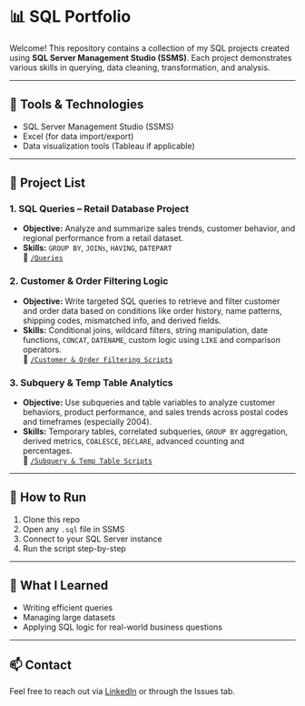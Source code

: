 # 📊 SQL Portfolio

Welcome! This repository contains a collection of my SQL projects created using **SQL Server Management Studio (SSMS)**. Each project demonstrates various skills in querying, data cleaning, transformation, and analysis.

---

## 🔧 Tools & Technologies
- SQL Server Management Studio (SSMS)
- Excel (for data import/export)
- Data visualization tools (Tableau if applicable)

---

## 📂 Project List

### 1. **SQL Queries – Retail Database Project**
- **Objective:** Analyze and summarize sales trends, customer behavior, and regional performance from a retail dataset.
- **Skills:** `GROUP BY`, `JOINs`, `HAVING`, `DATEPART` <br>
📂 [`/Queries`](./Queries)

### 2. **Customer & Order Filtering Logic**
- **Objective:** Write targeted SQL queries to retrieve and filter customer and order data based on conditions like order history, name patterns, shipping codes, mismatched info, and derived fields.
- **Skills:** Conditional joins, wildcard filters, string manipulation, date functions, `CONCAT`, `DATENAME`, custom logic using `LIKE` and comparison operators.  
📂 [`/Customer & Order Filtering Scripts`](./Customer%20&%20Order%20Filtering%20Scripts)

### 3. **Subquery & Temp Table Analytics**
- **Objective:** Use subqueries and table variables to analyze customer behaviors, product performance, and sales trends across postal codes and timeframes (especially 2004).
- **Skills:** Temporary tables, correlated subqueries, `GROUP BY` aggregation, derived metrics, `COALESCE`, `DECLARE`, advanced counting and percentages.  
📂 [`/Subquery & Temp Table Scripts`](./Subquery%20&%20Temp%20Table%20Scripts)

---

## 📌 How to Run

1. Clone this repo
2. Open any `.sql` file in SSMS
3. Connect to your SQL Server instance
4. Run the script step-by-step

---

## 🧠 What I Learned

- Writing efficient queries
- Managing large datasets
- Applying SQL logic for real-world business questions

---

## 📫 Contact

Feel free to reach out via [LinkedIn](https://www.linkedin.com/in/YOURPROFILE/) or through the Issues tab.
